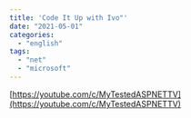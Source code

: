 ```yaml
---
title: 'Code It Up with Ivo"'
date: "2021-05-01"
categories:
  - "english"
tags:
  - "net"
  - "microsoft"
---
```


[https://youtube.com/c/MyTestedASPNETTV](https://youtube.com/c/MyTestedASPNETTV)
